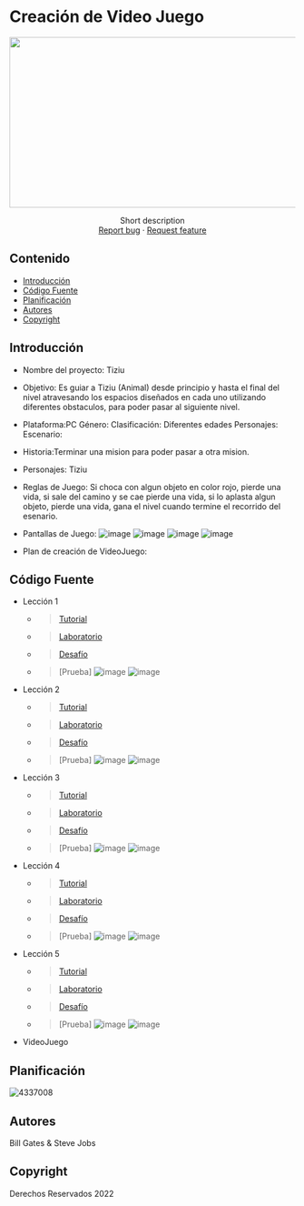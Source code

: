 # Creación de Video Juego
<p align="center">
    <img src="https://user-images.githubusercontent.com/8560750/195950148-0c0df38e-5f96-45ae-87c3-6922738c612d.jpg" alt="Logo" width=1200 height=300>

  <p align="center">
    Short description
    <br>
    <a href="https://reponame/issues/new?template=bug.md">Report bug</a>
    ·
    <a href="https://reponame/issues/new?template=feature.md&labels=feature">Request feature</a>
  </p>
</p>


## Contenido

- [Introducción](#introducción)
- [Código Fuente](#código-fuente)
- [Planificación](#planificación)
- [Autores](#autores)
- [Copyright](#copyright)


## Introducción

- Nombre del proyecto: Tiziu
- Objetivo: Es guiar a Tiziu (Animal) desde principio y hasta el final del nivel atravesando los espacios diseñados en cada uno utilizando diferentes obstaculos, para poder pasar al siguiente nivel.
- Plataforma:PC Género: Clasificación: Diferentes edades Personajes: Escenario:
- Historia:Terminar una mision para poder pasar a otra mision.
- Personajes: Tiziu
- Reglas de Juego: Si choca con algun objeto en color rojo, pierde una vida, si sale del camino y se cae pierde una vida, si lo aplasta algun objeto, pierde una vida, gana el nivel cuando termine el recorrido del esenario.
- Pantallas de Juego:
![image](https://user-images.githubusercontent.com/93277765/202821965-f7fbb31b-50b1-45b0-82e3-b619c6708ca3.png)
![image](https://user-images.githubusercontent.com/93277765/202822005-04646438-322e-4446-8aa1-1e755ea7e6b9.png)
![image](https://user-images.githubusercontent.com/93277765/202822052-dbc9fb92-e0d9-40f4-82d1-729caeb09fab.png)
![image](https://user-images.githubusercontent.com/93277765/202822090-90d91917-5a4b-4d79-ac1c-390ccf6ec938.png)

- Plan de creación de VideoJuego:

## Código Fuente

* Lección 1
  * > [Tutorial](Carolina_Prototype1.unitypackage)
  * > [Laboratorio](https://utnorteguanajuato-my.sharepoint.com/:w:/g/personal/1215100922_alumnos_utng_edu_mx/EbnueLENY6FJjcyvwNFS_4cB8YixYrbri5jxyxUD61izrA?rtime=5qyEoh_B2kg)
  * > [Desafío](Carolina_Challenge1.unitypackage)
  * > [Prueba]
  ![image](https://user-images.githubusercontent.com/93277765/200443628-b6f3b659-bd1d-4ed5-924a-1a1173a9a0d1.png)
![image](https://user-images.githubusercontent.com/93277765/200443644-8a0efd8e-e858-4478-8047-22a43fa931d8.png)

* Lección 2
  * > [Tutorial](Carolina_Prototype2.unitypackage)
  * > [Laboratorio](Carolina_V0.1.unitypackage)
  * > [Desafío](Carolina_Challenge2.unitypackage)
  * > [Prueba]
  ![image](https://user-images.githubusercontent.com/93277765/200443685-7e450a94-f27c-4901-8e2c-3e44841a0f57.png)
  ![image](https://user-images.githubusercontent.com/93277765/200443786-90f7c511-aa41-42f0-baf8-3802df53fd2d.png)

* Lección 3
  * > [Tutorial](Carolina_Prototype3.unitypackage)
  * > [Laboratorio](Carolina_V0.2.unitypackage)
  * > [Desafío](Carolina_Challenge3.unitypackage)
  * > [Prueba]
  ![image](https://user-images.githubusercontent.com/93277765/200443518-6c9b6e45-a800-422e-950b-5fae650a69be.png)
  ![image](https://user-images.githubusercontent.com/93277765/200443545-2d9abce9-0a14-41e7-99c7-3f62ec753d50.png)

* Lección 4
  * > [Tutorial](Carolina_Prototype4.unitypackage)
  * > [Laboratorio](Carolina_V0.3.unitypackage)
  * > [Desafío](Carolina_Challenge4.unitypackage)
  * > [Prueba]
  ![image](https://user-images.githubusercontent.com/93277765/200443401-4ec33abb-acc7-45f2-9c4d-047c9040a37c.png)
  ![image](https://user-images.githubusercontent.com/93277765/200443479-007f4182-9d34-4428-bb04-49b60769280e.png)

* Lección 5
  * > [Tutorial](Carolina_Prototype5.unitypackage)
  * > [Laboratorio](Carolina_V0.4.unitypackage)
  * > [Desafío](Carolina_Challenge5.unitypackage)
  * > [Prueba]
  ![image](https://user-images.githubusercontent.com/93277765/200443322-4cf3c96a-6fc0-43c6-9816-537904c3b593.png)
  ![image](https://user-images.githubusercontent.com/93277765/200443366-1c5ba535-69ce-4331-bd40-cd9adcaa93d7.png)


* VideoJuego

## Planificación

![4337008](https://user-images.githubusercontent.com/8560750/195951617-083a7e4d-323d-47b5-8e5e-529ded31bc06.jpg)

## Autores
Bill Gates & Steve Jobs

## Copyright
Derechos Reservados 2022
